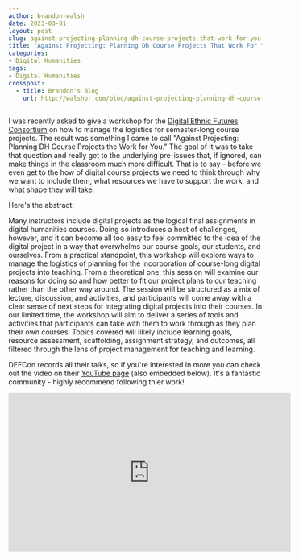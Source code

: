 ```yaml
---
author: brandon-walsh
date: 2023-03-01
layout: post
slug: against-projecting-planning-dh-course-projects-that-work-for-you
title: "Against Projecting: Planning Dh Course Projects That Work For You"
categories:
- Digital Humanities
tags:
- Digital Humanities
crosspost:
  - title: Brandon's Blog
    url: http://walshbr.com/blog/against-projecting-planning-dh-course-projects-that-work-for-you
---
```


I was recently asked to give a workshop for the [Digital Ethnic Futures Consortium](http://digitalethnicfutures.org/uncategorized/https-dartmouth-zoom-us-meeting-register-tjmof-2hrjsqh9zdq1sp0w4dyfxwufwfwvlv/) on how to manage the logistics for semester-long course projects. The result was something I came to call "Against Projecting: Planning DH Course Projects the Work for You." The goal of it was to take that question and really get to the underlying pre-issues that, if ignored, can make things in the classroom much more difficult. That is to say - before we even get to the how of digital course projects we need to think through why we want to include them, what resources we have to support the work, and what shape they will take. 

Here's the abstract:

Many instructors include digital projects as the logical final assignments in digital humanities courses. Doing so introduces a host of challenges, however, and it can become all too easy to feel committed to the idea of the digital project in a way that overwhelms our course goals, our students, and ourselves. From a practical standpoint, this workshop will explore ways to manage the logistics of planning for the incorporation of course-long digital projects into teaching. From a theoretical one, this session will examine our reasons for doing so and how better to fit our project plans to our teaching rather than the other way around. The session will be structured as a mix of lecture, discussion, and activities, and participants will come away with a clear sense of next steps for integrating digital projects into their courses. In our limited time, the workshop will aim to deliver a series of tools and activities that participants can take with them to work through as they plan their own courses. Topics covered will likely include learning goals, resource assessment, scaffolding, assignment strategy, and outcomes, all filtered through the lens of project management for teaching and learning. 

DEFCon records all their talks, so if you're interested in more you can check out the video on their [YouTube page](https://www.youtube.com/watch?v=p1bw1ATttX8) (also embedded below). It's a fantastic community - highly recommend following thier work!

<iframe width="560" height="315" src="https://www.youtube.com/embed/p1bw1ATttX8" title="YouTube video player" frameborder="0" allow="accelerometer; autoplay; clipboard-write; encrypted-media; gyroscope; picture-in-picture; web-share" allowfullscreen></iframe>